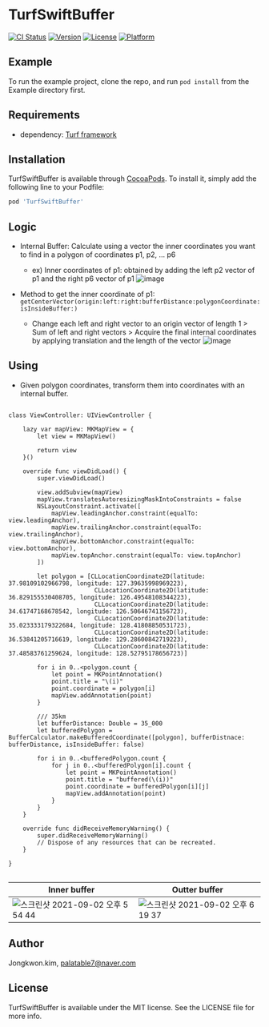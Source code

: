 # TurfSwiftBuffer

[![CI Status](https://img.shields.io/travis/JK0369/TurfSwiftBuffer.svg?style=flat)](https://travis-ci.org/JK0369/TurfSwiftBuffer)
[![Version](https://img.shields.io/cocoapods/v/TurfSwiftBuffer.svg?style=flat)](https://cocoapods.org/pods/TurfSwiftBuffer)
[![License](https://img.shields.io/cocoapods/l/TurfSwiftBuffer.svg?style=flat)](https://cocoapods.org/pods/TurfSwiftBuffer)
[![Platform](https://img.shields.io/cocoapods/p/TurfSwiftBuffer.svg?style=flat)](https://cocoapods.org/pods/TurfSwiftBuffer)

## Example

To run the example project, clone the repo, and run `pod install` from the Example directory first.

## Requirements
- dependency: [Turf framework](https://github.com/mapbox/turf-swift)

## Installation

TurfSwiftBuffer is available through [CocoaPods](https://cocoapods.org). To install
it, simply add the following line to your Podfile:

```ruby
pod 'TurfSwiftBuffer'
```

## Logic

- Internal Buffer: Calculate using a vector the inner coordinates you want to find in a polygon of coordinates p1, p2, ... p6
  - ex) Inner coordinates of p1: obtained by adding the left p2 vector of p1 and the right p6 vector of p1
![image](https://user-images.githubusercontent.com/43035817/131820021-7048414d-f321-4d52-b10c-38ec48afc271.png)

- Method to get the inner coordinate of p1: `getCenterVector(origin:left:right:bufferDistance:polygonCoordinate:isInsideBuffer:)`
  - Change each left and right vector to an origin vector of length 1 > Sum of left and right vectors > Acquire the final internal coordinates by applying translation and the length of the vector
![image](https://user-images.githubusercontent.com/43035817/131820138-8be692d3-3e9b-429e-b597-6631c751961f.png)

## Using

- Given polygon coordinates, transform them into coordinates with an internal buffer.
```

class ViewController: UIViewController {

    lazy var mapView: MKMapView = {
        let view = MKMapView()

        return view
    }()

    override func viewDidLoad() {
        super.viewDidLoad()

        view.addSubview(mapView)
        mapView.translatesAutoresizingMaskIntoConstraints = false
        NSLayoutConstraint.activate([
            mapView.leadingAnchor.constraint(equalTo: view.leadingAnchor),
            mapView.trailingAnchor.constraint(equalTo: view.trailingAnchor),
            mapView.bottomAnchor.constraint(equalTo: view.bottomAnchor),
            mapView.topAnchor.constraint(equalTo: view.topAnchor)
        ])

        let polygon = [CLLocationCoordinate2D(latitude: 37.98109102966798, longitude: 127.39635998969223),
                        CLLocationCoordinate2D(latitude: 36.829155530408705, longitude: 126.49548108344223),
                        CLLocationCoordinate2D(latitude: 34.61747168678542, longitude: 126.50646741156723),
                        CLLocationCoordinate2D(latitude: 35.023333179322684, longitude: 128.41808850531723),
                        CLLocationCoordinate2D(latitude: 36.53841205716619, longitude: 129.28600842719223),
                        CLLocationCoordinate2D(latitude: 37.48583761259624, longitude: 128.52795178656723)]

        for i in 0..<polygon.count {
            let point = MKPointAnnotation()
            point.title = "\(i)"
            point.coordinate = polygon[i]
            mapView.addAnnotation(point)
        }

        /// 35km
        let bufferDistance: Double = 35_000
        let bufferedPolygon = BufferCalculator.makeBufferedCoordinate([polygon], bufferDistnace: bufferDistance, isInsideBuffer: false)

        for i in 0..<bufferedPolygon.count {
            for j in 0..<bufferedPolygon[i].count {
                let point = MKPointAnnotation()
                point.title = "buffered(\(i))"
                point.coordinate = bufferedPolygon[i][j]
                mapView.addAnnotation(point)
            }
        }
    }

    override func didReceiveMemoryWarning() {
        super.didReceiveMemoryWarning()
        // Dispose of any resources that can be recreated.
    }

}


```
  
|Inner buffer|Outter buffer|
|------|---|
|![스크린샷 2021-09-02 오후 5 54 44](https://user-images.githubusercontent.com/43035817/131815276-71202c7b-ae31-4f49-a5f8-04d0f8c8dd4b.png)|![스크린샷 2021-09-02 오후 6 19 37](https://user-images.githubusercontent.com/43035817/131819287-9c9f532e-e91c-4bab-880b-e9ba25d42e31.png)|
   
## Author

Jongkwon.kim, palatable7@naver.com

## License

TurfSwiftBuffer is available under the MIT license. See the LICENSE file for more info.
